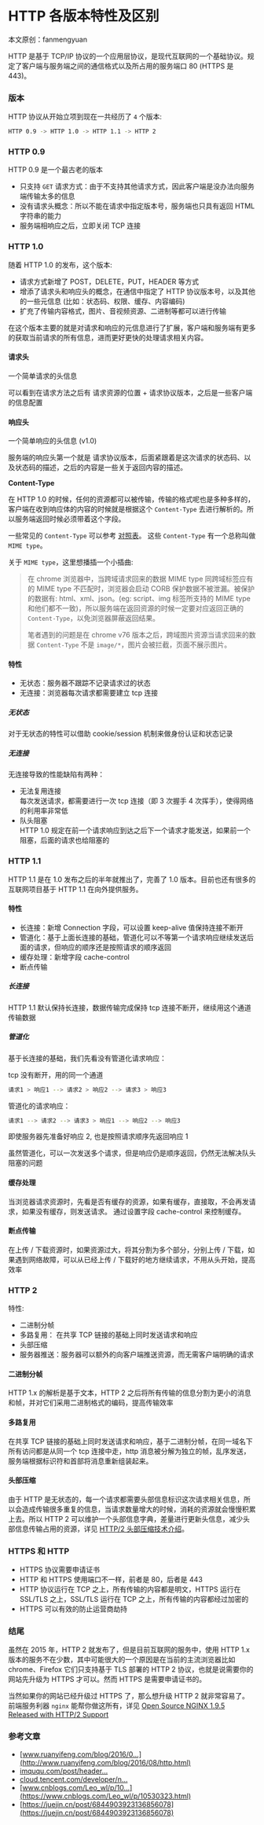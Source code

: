 # HTTP 各版本特性及区别
本文原创：fanmengyuan

HTTP 是基于 TCP/IP 协议的一个应用层协议，是现代互联网的一个基础协议。规定了客户端与服务端之间的通信格式以及所占用的服务端口 80 (HTTPS 是 443)。

### 版本

HTTP 协议从开始立项到现在一共经历了 `4` 个版本:

```bash
HTTP 0.9 -> HTTP 1.0 -> HTTP 1.1 -> HTTP 2
```

### HTTP 0.9

HTTP 0.9 是一个最古老的版本

-   只支持 `GET` 请求方式：由于不支持其他请求方式，因此客户端是没办法向服务端传输太多的信息
-   没有请求头概念：所以不能在请求中指定版本号，服务端也只具有返回 HTML 字符串的能力
-   服务端相响应之后，立即关闭 TCP 连接

### HTTP 1.0

随着 HTTP 1.0 的发布，这个版本:

-   请求方式新增了 POST，DELETE，PUT，HEADER 等方式
-   增添了请求头和响应头的概念，在通信中指定了 HTTP 协议版本号，以及其他的一些元信息 (比如：状态码、权限、缓存、内容编码)
-   扩充了传输内容格式，图片、音视频资源、二进制等都可以进行传输

在这个版本主要的就是对请求和响应的元信息进行了扩展，客户端和服务端有更多的获取当前请求的所有信息，进而更好更快的处理请求相关内容。

#### 请求头

一个简单请求的头信息

可以看到在请求方法之后有 请求资源的位置 + 请求协议版本，之后是一些客户端的信息配置

#### 响应头

一个简单响应的头信息 (v1.0)

服务端的响应头第一个就是 请求协议版本，后面紧跟着是这次请求的状态码、以及状态码的描述，之后的内容是一些关于返回内容的描述。

**Content-Type**

在 HTTP 1.0 的时候，任何的资源都可以被传输，传输的格式呢也是多种多样的，客户端在收到响应体的内容的时候就是根据这个 `Content-Type` 去进行解析的。所以服务端返回时候必须带着这个字段。

一些常见的 `Content-Type` 可以参考 [对照表](http://tool.oschina.net/commons/)。 这些 `Content-Type` 有一个总称叫做 `MIME type`。

关于 `MIME type`，这里想播插一个小插曲:

> 在 chrome 浏览器中，当跨域请求回来的数据 MIME type 同跨域标签应有的 MIME type 不匹配时，浏览器会启动 CORB 保护数据不被泄漏。被保护的数据有: html、xml、json。(eg: script、img 标签所支持的 MIME type 和他们都不一致)，所以服务端在返回资源的时候一定要对应返回正确的 `Content-Type`，以免浏览器屏蔽返回结果。
>
> 笔者遇到的问题是在 chrome v76 版本之后，跨域图片资源当请求回来的数据 `Content-Type` 不是 `image/*`，图片会被拦截，页面不展示图片。

#### 特性

-   无状态：服务器不跟踪不记录请求过的状态
-   无连接：浏览器每次请求都需要建立 tcp 连接

##### 无状态

对于无状态的特性可以借助 cookie/session 机制来做身份认证和状态记录

##### 无连接

无连接导致的性能缺陷有两种：

-   无法复用连接  
    每次发送请求，都需要进行一次 tcp 连接（即 3 次握手 4 次挥手），使得网络的利用率非常低
-   队头阻塞  
    HTTP 1.0 规定在前一个请求响应到达之后下一个请求才能发送，如果前一个阻塞，后面的请求也给阻塞的

### HTTP 1.1

HTTP 1.1 是在 1.0 发布之后的半年就推出了，完善了 1.0 版本。目前也还有很多的互联网项目基于 HTTP 1.1 在向外提供服务。

#### 特性

-   长连接：新增 Connection 字段，可以设置 keep-alive 值保持连接不断开
-   管道化：基于上面长连接的基础，管道化可以不等第一个请求响应继续发送后面的请求，但响应的顺序还是按照请求的顺序返回
-   缓存处理：新增字段 cache-control
-   断点传输

##### 长连接

HTTP 1.1 默认保持长连接，数据传输完成保持 tcp 连接不断开，继续用这个通道传输数据

##### 管道化

基于长连接的基础，我们先看没有管道化请求响应：

tcp 没有断开，用的同一个通道

```bash
请求1 > 响应1 --> 请求2 > 响应2 --> 请求3 > 响应3
```

管道化的请求响应：

```bash
请求1 --> 请求2 --> 请求3 > 响应1 --> 响应2 --> 响应3
```

即使服务器先准备好响应 2, 也是按照请求顺序先返回响应 1

虽然管道化，可以一次发送多个请求，但是响应仍是顺序返回，仍然无法解决队头阻塞的问题

#### 缓存处理

当浏览器请求资源时，先看是否有缓存的资源，如果有缓存，直接取，不会再发请求，如果没有缓存，则发送请求。 通过设置字段 cache-control 来控制缓存。

#### 断点传输

在上传 / 下载资源时，如果资源过大，将其分割为多个部分，分别上传 / 下载，如果遇到网络故障，可以从已经上传 / 下载好的地方继续请求，不用从头开始，提高效率

### HTTP 2

特性:

-   二进制分帧
-   多路复用： 在共享 TCP 链接的基础上同时发送请求和响应
-   头部压缩
-   服务器推送：服务器可以额外的向客户端推送资源，而无需客户端明确的请求

#### 二进制分帧

HTTP 1.x 的解析是基于文本，HTTP 2 之后将所有传输的信息分割为更小的消息和帧，并对它们采用二进制格式的编码，提高传输效率

#### 多路复用

在共享 TCP 链接的基础上同时发送请求和响应，基于二进制分帧，在同一域名下所有访问都是从同一个 tcp 连接中走，http 消息被分解为独立的帧，乱序发送，服务端根据标识符和首部将消息重新组装起来。

#### 头部压缩

由于 HTTP 是无状态的，每一个请求都需要头部信息标识这次请求相关信息，所以会造成传输很多重复的信息，当请求数量增大的时候，消耗的资源就会慢慢积累上去。所以 HTTP 2 可以维护一个头部信息字典，差量进行更新头信息，减少头部信息传输占用的资源，详见 [HTTP/2 头部压缩技术介绍](https://imququ.com/post/header-compression-in-http2.html)。

### HTTPS 和 HTTP

-   HTTPS 协议需要申请证书
-   HTTP 和 HTTPS 使用端口不一样，前者是 80，后者是 443
-   HTTP 协议运行在 TCP 之上，所有传输的内容都是明文，HTTPS 运行在 SSL/TLS 之上，SSL/TLS 运行在 TCP 之上，所有传输的内容都经过加密的
-   HTTPS 可以有效的防止运营商劫持

### 结尾

虽然在 2015 年，HTTP 2 就发布了，但是目前互联网的服务中，使用 HTTP 1.x 版本的服务不在少数，其中可能很大的一个原因是在当前的主流浏览器比如 chrome、Firefox 它们只支持基于 TLS 部署的 HTTP 2 协议，也就是说需要你的网站先升级为 HTTPS 才可以。然而 HTTPS 是需要申请证书的。

当然如果你的网站已经升级过 HTTPS 了，那么想升级 HTTP 2 就非常容易了。前端服务利器 `nginx` 能帮你做这所有，详见 [Open Source NGINX 1.9.5 Released with HTTP/2 Support](https://www.nginx.com/blog/nginx-1-9-5/)

### 参考文章

-   [www.ruanyifeng.com/blog/2016/0…](http://www.ruanyifeng.com/blog/2016/08/http.html)
-   [imququ.com/post/header…](https://imququ.com/post/header-compression-in-http2.html)
-   [cloud.tencent.com/developer/n…](https://cloud.tencent.com/developer/news/334034)
-   [www.cnblogs.com/Leo_wl/p/10…](https://www.cnblogs.com/Leo_wl/p/10530323.html) 
-   [https://juejin.cn/post/6844903923136856078](https://juejin.cn/post/6844903923136856078)
